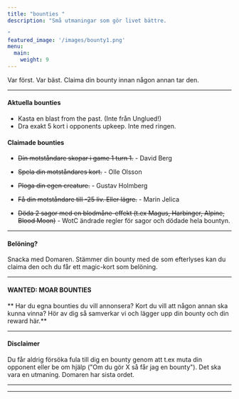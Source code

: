 ```yaml
---
title: "bounties "
description: "Små utmaningar som gör livet bättre.

"
featured_image: '/images/bounty1.png'
menu:
  main:
    weight: 9
---
```

Var först. Var bäst. Claima din bounty innan någon annan tar den.

------

#### Aktuella bounties 

- Kasta en blast from the past. (Inte från Unglued!)
- Dra exakt 5 kort i opponents upkeep. Inte med ringen.

#### Claimade bounties

- ~~Din motståndare skopar i game 1 turn 1.~~ - David Berg
- ~~Spela din motståndares kort.~~ - Olle Olsson
- ~~Ploga din egen creature.~~ - Gustav Holmberg
- ~~Få din motståndare till -25 liv. Eller lägre.~~ - Marin Jelica

- ~~Döda 2 sagor med en blodmåne-effekt (t.ex Magus, Harbinger, Alpine, Blood Moon)~~ - WotC ändrade regler för sagor och dödade hela bountyn. 

------

#### Belöning?

Snacka med Domaren. Stämmer din bounty med de som efterlyses kan du claima den och du får ett magic-kort som belöning. 

______

#### WANTED: MOAR BOUNTIES

** Har du egna bounties du vill annonsera? Kort du vill att någon annan ska kunna vinna? Hör av dig så samverkar vi och lägger upp din bounty och din reward här.**

______

#### Disclaimer
Du får aldrig försöka fula till dig en bounty genom att t.ex muta din opponent eller be om hjälp ("Om du gör X så får jag en bounty"). Det ska vara en utmaning. Domaren har sista ordet.

------



------
